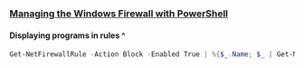 ### [Managing the Windows Firewall with PowerShell](https://4sysops.com/archives/managing-the-windows-firewall-with-powershell/)

#### Displaying programs in rules ^
```powershell
Get-NetFirewallRule -Action Block -Enabled True | %{$_.Name; $_ | Get-NetFirewallApplicationFilter }
```
